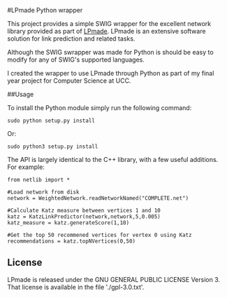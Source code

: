 #LPmade Python wrapper

This project provides a simple SWIG wrapper for the excellent network library provided as part of [LPmade](https://github.com/rlichtenwalter/LPmade). LPmade is an extensive software solution for link prediction and related tasks. 

Although the SWIG swrapper was made for Python is should be easy to modify for any of SWIG's supported languages.

I created the wrapper to use LPmade through Python as part of my final year project for Computer Science at UCC.

##Usage

To install the Python module simply run the following command:

``sudo python setup.py install``

Or:

``sudo python3 setup.py install``

The API is largely identical to the C++ library, with a few useful additions. For example:

```
from netlib import *

#Load network from disk
network = WeightedNetwork.readNetworkNamed("COMPLETE.net")

#Calculate Katz measure between vertices 1 and 10
katz = KatzLinkPredictor(network,network,5,0.005)
katz_measure = katz.generateScore(1,10)

#Get the top 50 recommened vertices for vertex 0 using Katz
recommendations = katz.topNVertices(0,50)
```

## License

LPmade is released under the GNU GENERAL PUBLIC LICENSE Version 3. That license is available in the file './gpl-3.0.txt'.
